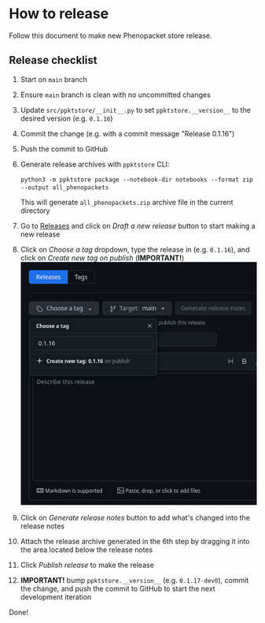 # How to release

Follow this document to make new Phenopacket store release.

## Release checklist

1. Start on `main` branch
2. Ensure `main` branch is clean with no uncommitted changes
3. Update `src/ppktstore/__init__.py` to set `ppktstore.__version__` to the desired version (e.g. `0.1.16`)
4. Commit the change (e.g. with a commit message "Release 0.1.16")
5. Push the commit to GitHub
6. Generate release archives with `ppktstore` CLI:
    ```shell
    python3 -m ppktstore package --notebook-dir notebooks --format zip --output all_phenopackets
    ```
  
    This will generate `all_phenopackets.zip` archive file in the current directory

7. Go to [Releases](https://github.com/monarch-initiative/phenopacket-store/releases) and click on *Draft a new release* button to start making a new release
8. Click on *Choose a tag* dropdown, type the release in (e.g. `0.1.16`), and click on *Create new tag on publish* (**IMPORTANT!**)
  ![Choose a tag](img/choose_a_tag.png)
9. Click on *Generate release notes* button to add what's changed into the release notes
10. Attach the release archive generated in the 6th step by dragging it into the area located below the release notes
11. Click *Publish release* to make the release
12. **IMPORTANT!** bump `ppktstore.__version__` (e.g. `0.1.17-dev0`), commit the change, and push the commit to GitHub to start the next development iteration

Done!
